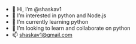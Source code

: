 - 👋 Hi, I’m @shaskav1
- 👀 I’m interested in python and Node.js
- 🌱 I’m currently learning python
- 💞️ I’m looking to learn and collaborate on python
- 📫 shaskav1@gmail.com

<!---
shaskav1/shaskav1 is a ✨ special ✨ repository because its `README.md` (this file) appears on your GitHub profile.
You can click the Preview link to take a look at your changes.
--->
